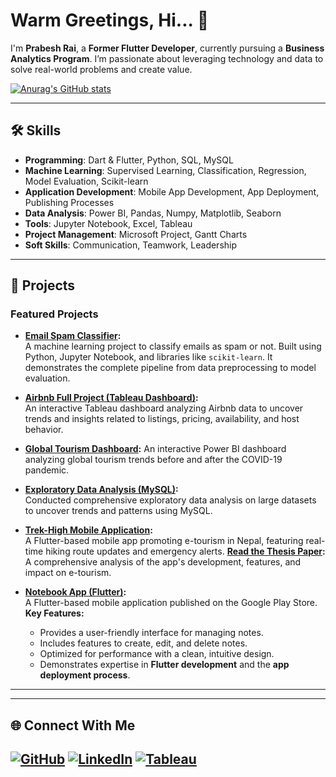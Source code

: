 # Warm Greetings, Hi... 👋

I'm **Prabesh Rai**, a **Former Flutter Developer**, currently pursuing a **Business Analytics Program**. I’m passionate about leveraging technology and data to solve real-world problems and create value.
 
 
[![Anurag's GitHub stats](https://github-readme-stats.vercel.app/api?username=Prabesh789)](https://github.com/anuraghazra/github-readme-stats)

---

## 🛠 Skills
- **Programming**: Dart & Flutter, Python, SQL, MySQL
- **Machine Learning**: Supervised Learning, Classification, Regression, Model Evaluation, Scikit-learn
- **Application Development**: Mobile App Development, App Deployment, Publishing Processes
- **Data Analysis**: Power BI, Pandas, Numpy, Matplotlib, Seaborn  
- **Tools**: Jupyter Notebook, Excel, Tableau  
- **Project Management**: Microsoft Project, Gantt Charts  
- **Soft Skills**: Communication, Teamwork, Leadership  

---

## 🌟 Projects

### Featured Projects

- **[Email Spam Classifier](https://github.com/Prabesh789/email-spam-classifier):**  
  A machine learning project to classify emails as spam or not. Built using Python, Jupyter Notebook, and libraries like `scikit-learn`. It demonstrates the complete pipeline from data preprocessing to model evaluation.

- **[Airbnb Full Project (Tableau Dashboard)](https://public.tableau.com/app/profile/prabesh.rai6215/viz/AirbnbFullProject_17344635039170/Dashboard1):**  
  An interactive Tableau dashboard analyzing Airbnb data to uncover trends and insights related to listings, pricing, availability, and host behavior.

- **[Global Tourism Dashboard](https://github.com/Prabesh789/Global-Tourism-Dashboard):**
  An interactive Power BI dashboard analyzing global tourism trends before and after the COVID-19 pandemic.
  
- **[Exploratory Data Analysis (MySQL)](https://github.com/Prabesh789/Data_Analyst_Bootcamp/blob/main/exploratory_data_analysis.sql):**  
  Conducted comprehensive exploratory data analysis on large datasets to uncover trends and patterns using MySQL.

- **[Trek-High Mobile Application](https://github.com/Prabesh789/Trek-High):**  
  A Flutter-based mobile app promoting e-tourism in Nepal, featuring real-time hiking route updates and emergency alerts.
  **[Read the Thesis Paper](https://drive.google.com/file/d/1GoNvlYWyHyffhsZj33vYVf4kvXLIs2z-/view?usp=sharing):** A comprehensive analysis of the app's development, features, and impact on e-tourism.
    
- **[Notebook App (Flutter)](https://play.google.com/store/apps/details?id=com.prabeshrai.note_book):**  
  A Flutter-based mobile application published on the Google Play Store.  
  **Key Features:**
  - Provides a user-friendly interface for managing notes.
  - Includes features to create, edit, and delete notes.
  - Optimized for performance with a clean, intuitive design.
  - Demonstrates expertise in **Flutter development** and the **app deployment process**.
---
---

## 🌐 Connect With Me
[![GitHub](https://img.shields.io/badge/GitHub-%2312100E.svg?style=for-the-badge&logo=github&logoColor=white)](https://github.com/Prabesh789)
[![LinkedIn](https://img.shields.io/badge/LinkedIn-%230077B5.svg?style=for-the-badge&logo=linkedin&logoColor=white)](https://linkedin.com/in/prabeshrai)
[![Tableau](https://img.shields.io/badge/Tableau-%23E97627.svg?style=for-the-badge&logo=tableau&logoColor=white)](https://public.tableau.com/app/profile/prabesh.rai6215)
---

